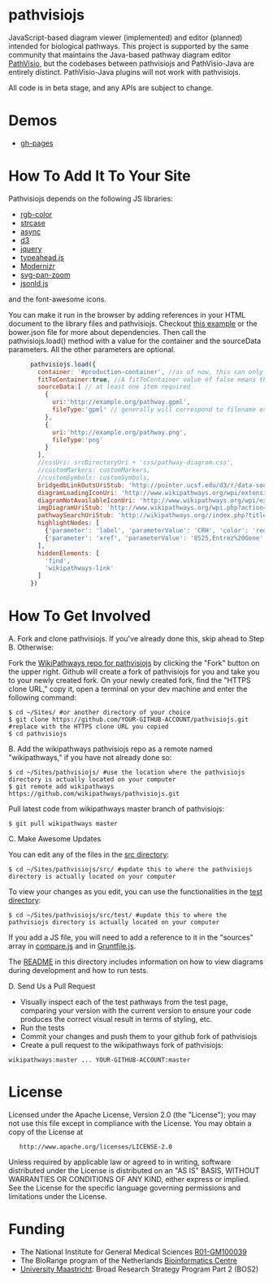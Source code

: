 pathvisiojs
============

JavaScript-based diagram viewer (implemented) and editor (planned) intended for biological pathways. This project is supported by the same community that maintains the Java-based pathway diagram editor [PathVisio](http://www.pathvisio.org/), but the codebases between pathvisiojs and PathVisio-Java are entirely distinct. PathVisio-Java plugins will not work with pathvisiojs.

All code is in beta stage, and any APIs are subject to change.

Demos
=====

* [gh-pages](http://wikipathways.github.io/pathvisiojs/test/)

How To Add It To Your Site
===================
Pathvisiojs depends on the following JS libraries:
  * [rgb-color](https://www.github.com/ariutta/rgb-color/)
  * [strcase](https://www.github.com/tower/strcase/)
  * [async](https://www.github.com/caolan/async/)
  * [d3](https://www.github.com/mbostock/d3/)
  * [jquery](https://www.github.com/components/jquery/)
  * [typeahead.js](https://www.github.com/twitter/typeahead.js/)
  * [Modernizr](https://www.github.com/Modernizr/Modernizr/)
  * [svg-pan-zoom](https://www.github.com/ariutta/svg-pan-zoom/)
  * [jsonld.js](https://www.github.com/digitalbazaar/jsonld.js/)

and the font-awesome icons.

You can make it run in the browser by adding references in your HTML document to the library files and pathvisiojs. Checkout [this example](https://github.com/wikipathways/pathvisiojs/blob/master/test/production.html) or the bower.json file for more about dependencies. Then call the pathvisiojs.load() method with a value for the container and the sourceData parameters. All the other parameters are optional.

```js
      pathvisiojs.load({
        container: '#production-container', //as of now, this can only be a CSS selector: http://www.w3.org/TR/CSS2/selector.html
        fitToContainer:true, //A fitToContainer value of false means that the diagram should be the size specified by the diagram creator, without any scaling (full size as per GPML width and height). A value of true means that diagram should be scaled down, if required, to fit entirely within the element specified by the container selector, while preserving aspect ratio. 
        sourceData:[ // at least one item required
          {
            uri:'http://example.org/pathway.gpml',
            fileType:'gpml' // generally will correspond to filename extension
          },
          {
            uri:'http://example.org/pathway.png',
            fileType:'png'
          }
        ],
        //cssUri: srcDirectoryUri + 'css/pathway-diagram.css',
        //customMarkers: customMarkers,
        //customSymbols: customSymbols,
        bridgedbLinkOutsUriStub: 'http://pointer.ucsf.edu/d3/r/data-sources/bridgedb/bridgedb.php/', // optional
        diagramLoadingIconUri: 'http://www.wikipathways.org/wpi/extensions/PathwayViewer/img/loading.gif', // optional
        diagramNotAvailableIconUri: 'http://www.wikipathways.org/wpi/extensions/PathwayViewer/img/imageNotAvailable.jpg', // optional
        imgDiagramUriStub: 'http://www.wikipathways.org/wpi.php?action=downloadFile&type=png&pwTitle=Pathway:', // optional
        pathwaySearchUriStub: 'http://wikipathways.org//index.php?title=Special:SearchPathways&doSearch=1&query=', // optional
        highlightNodes: [
          {'parameter': 'label', 'parameterValue': 'CRH', 'color': 'red'},
          {'parameter': 'xref', 'parameterValue': '8525,Entrez%20Gene', 'color': '#FF0000'}
        ],
        hiddenElements: [
          'find',
          'wikipathways-link'
        ]
      })
```

How To Get Involved
===================

A. Fork and clone pathvisiojs. If you've already done this, skip ahead to Step B. Otherwise:

Fork the [WikiPathways repo for pathvisiojs](https://github.com/wikipathways/pathvisiojs/fork) by clicking the "Fork" button on the upper right. Github will create a fork of pathvisiojs for you and take you to your newly created fork. On your newly created fork, find the "HTTPS clone URL," copy it, open a terminal on your dev machine and enter the following command:

```
$ cd ~/Sites/ #or another directory of your choice
$ git clone https://github.com/YOUR-GITHUB-ACCOUNT/pathvisiojs.git #replace with the HTTPS clone URL you copied
$ cd pathvisiojs
```

B. Add the wikipathways pathvisiojs repo as a remote named "wikipathways," if you have not already done so:

```
$ cd ~/Sites/pathvisiojs/ #use the location where the pathvisiojs directory is actually located on your computer  
$ git remote add wikipathways https://github.com/wikipathways/pathvisiojs.git
```

Pull latest code from wikipathways master branch of pathvisiojs:

```
$ git pull wikipathways master
```

C. Make Awesome Updates

You can edit any of the files in the [src directory](https://github.com/wikipathways/pathvisiojs/tree/master/src):

```
$ cd ~/Sites/pathvisiojs/src/ #update this to where the pathvisiojs directory is actually located on your computer
```

To view your changes as you edit, you can use the functionalities in the [test directory](https://github.com/wikipathways/pathvisiojs/tree/master/test):

```
$ cd ~/Sites/pathvisiojs/src/test/ #update this to where the pathvisiojs directory is actually located on your computer
```

If you add a JS file, you will need to add a reference to it in the "sources" array in [compare.js](https://github.com/wikipathways/pathvisiojs/blob/master/test/compare.js#L111) and in [Gruntfile.js](https://github.com/wikipathways/pathvisiojs/blob/master/Gruntfile.js#L10).

The [README](https://github.com/wikipathways/pathvisiojs/tree/master/test/README.md) in this directory includes information on how to view diagrams during development and how to run tests.

D. Send Us a Pull Request

* Visually inspect each of the test pathways from the test page, comparing your version with the current version to ensure your code produces the correct visual result in terms of styling, etc.
* Run the tests
* Commit your changes and push them to your github fork of pathvisiojs
* Create a pull request to the wikipathways fork of pathvisiojs: 
```
wikipathways:master ... YOUR-GITHUB-ACCOUNT:master
```

License
=======

   Licensed under the Apache License, Version 2.0 (the "License");
   you may not use this file except in compliance with the License.
   You may obtain a copy of the License at

       http://www.apache.org/licenses/LICENSE-2.0

   Unless required by applicable law or agreed to in writing, software
   distributed under the License is distributed on an "AS IS" BASIS,
   WITHOUT WARRANTIES OR CONDITIONS OF ANY KIND, either express or implied.
   See the License for the specific language governing permissions and
   limitations under the License.
   
   
Funding
=======
* The National Institute for General Medical Sciences [R01-GM100039](http://www.nigms.nih.gov/)
* The BioRange program of the Netherlands [Bioinformatics Centre](http://www.nbic.nl/)
* [University Maastricht](http://www.unimaas.nl/default.asp?taal=en): Broad Research Strategy Program Part 2 (BOS2) 
